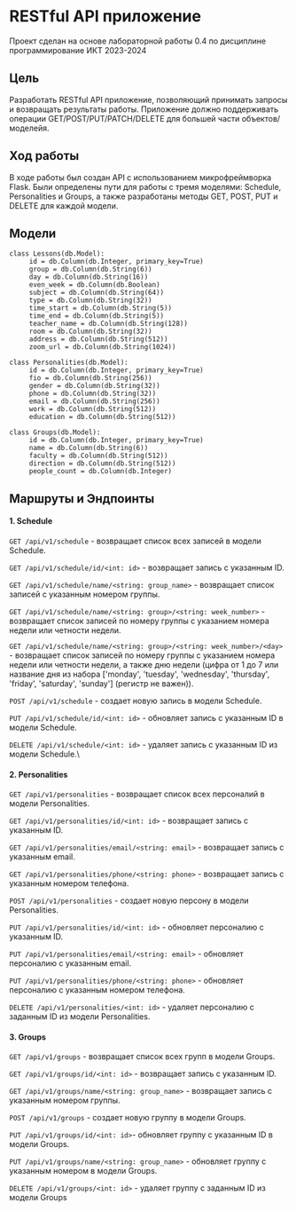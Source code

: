 # RESTful API приложение
Проект сделан на основе лабораторной работы 0.4 по дисциплине программирование ИКТ 2023-2024

## Цель
Разработать RESTful API приложение, позволяющий принимать запросы и возвращать результаты работы. Приложение должно поддерживать операции GET/POST/PUT/PATCH/DELETE для большей части объектов/моделейя. 

## Ход работы
В ходе работы был создан API с использованием микрофреймворка Flask.
Были определены пути для работы с тремя моделями: Schedule, Personalities и Groups, 
а также разработаны методы GET, POST, PUT и DELETE для каждой модели.

## Модели
```
class Lessons(db.Model):
     id = db.Column(db.Integer, primary_key=True)
     group = db.Column(db.String(6))
     day = db.Column(db.String(16))
     even_week = db.Column(db.Boolean)
     subject = db.Column(db.String(64))
     type = db.Column(db.String(32))
     time_start = db.Column(db.String(5))
     time_end = db.Column(db.String(5))
     teacher_name = db.Column(db.String(128))
     room = db.Column(db.String(32))
     address = db.Column(db.String(512))
     zoom_url = db.Column(db.String(1024))
```
```
class Personalities(db.Model):
     id = db.Column(db.Integer, primary_key=True)
     fio = db.Column(db.String(256))
     gender = db.Column(db.String(32))
     phone = db.Column(db.String(32))
     email = db.Column(db.String(256))
     work = db.Column(db.String(512))
     education = db.Column(db.String(512))
```
```
class Groups(db.Model):
     id = db.Column(db.Integer, primary_key=True)
     name = db.Column(db.String(6))
     faculty = db.Column(db.String(512))
     direction = db.Column(db.String(512))
     people_count = db.Column(db.Integer)
```
## Маршруты и Эндпоинты
#### 1. Schedule
```GET /api/v1/schedule``` - возвращает список всех записей в модели Schedule.

```GET /api/v1/schedule/id/<int: id>``` - возвращает запись с указанным ID.

```GET /api/v1/schedule/name/<string: group_name>``` - возвращает список записей с указанным номером группы.

```GET /api/v1/schedule/name/<string: group>/<string: week_number>``` -
возвращает список записей по номеру группы c указанием номера недели
или четности недели.

```GET /api/v1/schedule/name/<string: group>/<string: week_number>/<day>``` -
возвращает список записей по номеру группы c указанием номера недели
или четности недели, а также дню недели (цифра от 1 до 7 или название
дня из набора ['monday', 'tuesday', 'wednesday', 'thursday', 'friday', 'saturday',
'sunday'] (регистр не важен)).

```POST /api/v1/schedule``` - создает новую запись в модели Schedule.

```PUT /api/v1/schedule/id/<int: id>``` - обновляет запись с указанным ID в
модели Schedule.

```DELETE /api/v1/schedule/<int: id>``` - удаляет запись с указанным ID из
модели Schedule.\

#### 2. Personalities
```GET /api/v1/personalities``` - возвращает список всех персоналий в модели
Personalities.

```GET /api/v1/personalities/id/<int: id>``` - возвращает запись с указанным ID.

```GET /api/v1/personalities/email/<string: email>``` - возвращает запись с
указанным email.

```GET /api/v1/personalities/phone/<string: phone>``` - возвращает запись с
указанным номером телефона.

```POST /api/v1/personalities``` - создает новую персону в модели Personalities.

```PUT /api/v1/personalities/id/<int: id>``` - обновляет персоналию с указанным
ID.

```PUT /api/v1/personalities/email/<string: email>``` - обновляет персоналию с
указанным email.

```PUT /api/v1/personalities/phone/<string: phone>``` - обновляет персоналию с
указанным номером телефона.

```DELETE /api/v1/personalities/<int: id>``` - удаляет персоналию с заданным ID
из модели Personalities.

#### 3. Groups
```GET /api/v1/groups``` - возвращает список всех групп в модели Groups.

```GET /api/v1/groups/id/<int: id>``` - возвращает запись с указанным ID.

```GET /api/v1/groups/name/<string: group_name>``` - возвращает запись с
указанным номером группы.

```POST /api/v1/groups``` - создает новую группу в модели Groups.

```PUT /api/v1/groups/id/<int: id>```- обновляет группу с указанным ID в модели
Groups.

```PUT /api/v1/groups/name/<string: group_name>``` - обновляет группу с
указанным номером в модели Groups.

```DELETE /api/v1/groups/<int: id>``` - удаляет группу с заданным ID из модели
Groups
